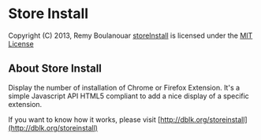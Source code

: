 Store Install
========================================================================
Copyright (C) 2013, Remy Boulanouar
[storeInstall](http://dblk.org/storeinstall) is licensed under the [MIT License](http://www.opensource.org/licenses/mit-license.php)


About Store Install
-------------------------------------------------------------------------------
Display the number of installation of Chrome or Firefox Extension.
It's a simple Javascript API HTML5 compliant to add a nice display of a specific extension.

If you want to know how it works, please visit [http://dblk.org/storeinstall](http://dblk.org/storeinstall)
